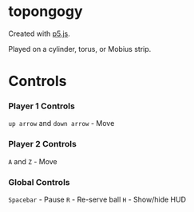 # topongogy

Created with [p5.js](https://p5js.org/).

Played on a cylinder, torus, or Mobius strip.

# Controls

### Player 1 Controls
`up arrow` and `down arrow` - Move 

### Player 2 Controls
`A` and `Z` - Move 

### Global Controls
`Spacebar` - Pause
`R` - Re-serve ball
`H` - Show/hide HUD
